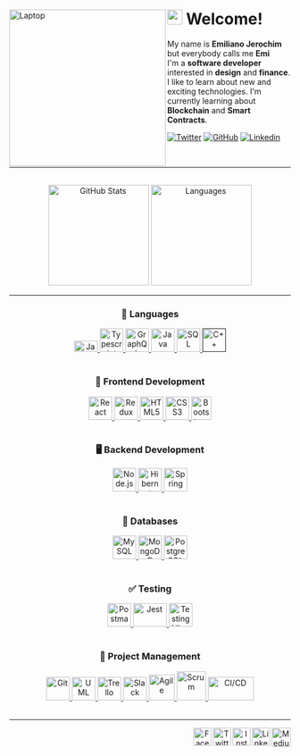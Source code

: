 <body>
<div class="header>
  <a href="https://emijerochim.github.io/emijerochim/" target="_blank">
      <img align="left" alt="Laptop" width="280px" src="https://img.icons8.com/bubbles/2x/laptop.png"/>
  </a>
  <h1><img src="https://user-images.githubusercontent.com/5679180/79618120-0daffb80-80be-11ea-819e-d2b0fa904d07.gif" width="27px" style="display:inline-block"> Welcome!</h1>
  <p>
      My name is <strong>Emiliano Jerochim</strong> but everybody calls me <strong>Emi</strong>
      <br>
      I'm a <strong>software developer</strong> interested in <strong>design</strong> and <strong>finance</strong>. I like to learn about new and exciting technologies. I'm currently learning about <strong>Blockchain</strong> and <strong>Smart Contracts</strong>.
  </p>
  
  [![Twitter](https://img.shields.io/twitter/follow/emijerochim?style=social)](https://twitter.com/emijerochim)
  [![GitHub](https://img.shields.io/github/followers/emijerochim?label=follow&style=social)](https://github.com/emijerochim)
  [![Linkedin](https://img.shields.io/badge/-Emi_Jerochim-blue?style=flat-square&logo=Linkedin&logoColor=white&link=https://www.linkedin.com/in/emijerochim/)](https://www.linkedin.com/in/emijerochim/)
</div>
<br>

<hr>

<div class="git-stats" align="center">
<br>
  <img alt="GitHub Stats" height="180px" src="https://github-readme-stats.vercel.app/api?username=emijerochim&show_icons=true&hide=stars,issues&theme=merko&line_height=27&count_private=true"/>
  <img alt="Languages" height="180px" src="https://github-readme-stats.vercel.app/api/top-langs/?username=emijerochim&langs_count=3&theme=merko"/>
</div>

<hr>

<div class="skill-wrap">
    <div class="skill-set" align="center">
        <h3 align="center">💬 Languages</h3>
        <a href="https://developer.mozilla.org/en-US/docs/Web/JavaScript" title="JavaScript">
            <img src="https://github.com/tomchen/stack-icons/blob/master/logos/javascript.svg" alt="JavaScript" width="42px" height="20px">
        </a>
        <a href="https://www.typescriptlang.org/" title="Typescript">
            <img src="https://github.com/tomchen/stack-icons/blob/master/logos/typescript-icon.svg" alt="Typescript" width="42px" height="42px">
        </a>
        <a href="https://graphql.org/" title="GraphQL">
            <img src="https://github.com/tomchen/stack-icons/blob/master/logos/graphql.svg" alt="GraphQL" width="42px" height="42px">
        </a>
        <a href="https://www.java.com/" title="Java">
            <img src="https://github.com/tomchen/stack-icons/blob/master/logos/java.svg" alt="Java" width="42px" height="42px">
        </a>
        <a href='https://svgshare.com/s/WMK'>
            <img src='https://svgshare.com/i/WMK.svg' alt="SQL" width="42px"height="42px" />
        </a>
        <a href='' title="C++">
            <img src="https://github.com/get-icon/geticon/blob/master/icons/c-plusplus.svg" alt="C++" width="42px" height="42px">
        </a>
        <br>
        <br>
    </div>
    <div class="skill-set" align="center">
        <h3 align="center">📱 Frontend Development</h3>
        <a href="https://reactjs.org/" title="React">
            <img src="https://github.com/tomchen/stack-icons/blob/master/logos/react.svg" alt="React" width="42px" height="42px">
        </a>
        <a href="https://redux.js.org/" title="Redux">
            <img src="https://github.com/tomchen/stack-icons/blob/master/logos/redux.svg" alt="Redux" width="42px" height="42px">
        </a>
        <a href="https://www.w3.org/TR/html5/" title="HTML5">
            <img src="https://github.com/tomchen/stack-icons/blob/master/logos/html-5.svg" alt="HTML5"  width="42px" height="42px">
        </a>
        <a href="https://www.w3.org/TR/CSS/" title="CSS3">
            <img src="https://github.com/tomchen/stack-icons/blob/master/logos/css-3.svg" alt="CSS3" width="42px" height="42px">
        </a>
        <a href="https://getbootstrap.com/" title="Bootstrap">
            <img src="https://github.com/get-icon/geticon/blob/master/icons/bootstrap.svg" alt="Bootstrap" width="36px" height="42px">
        </a>
        <br>
        <br>
    </div>
    <div class="skill-set" align="center">
        <h3 align="center">🖥️ Backend Development</h3>
        <a href="https://nodejs.org/" title="Node.js">
            <img src="https://github.com/tomchen/stack-icons/blob/master/logos/nodejs-icon.svg" alt="Node.js" width="42px" height="42px">
        </a>
        <a href="https://expressjs.com/" title="Express"
           <img src="https://github.com/tomchen/stack-icons/blob/master/logos/express.svg" alt="Express" width="144" height="42px">
        </a>
        <a href="https://hibernate.org" title="Hibernate">
            <img src="https://github.com/get-icon/geticon/blob/master/icons/hibernate.svg" alt="Hibernate" width="42px" height="42px">
        </a> 
        <a href="https://spring.io/" title="Spring">
            <img src="https://github.com/tomchen/stack-icons/blob/master/logos/spring.svg" alt="Spring" width="42px" height="42px">
        </a>
        <br>
        <br>
    </div>
    <div class="skill-set" align="center">
        <h3 align="center">💾 Databases</h3>
        <a href="https://dev.mysql.com/" title="MySQL">
            <img src="https://github.com/tomchen/stack-icons/blob/master/logos/mysql.svg" alt="MySQL" width="42px" height="42px">
        </a>
        <a href="https://www.mongodb.com/" title="MongoDB">
            <img src="https://github.com/get-icon/geticon/blob/master/icons/mongodb-icon.svg" alt="MongoDB" width="42px" height="42px">
        </a>
        <a href="https://www.postgresql.org/" title="PostgreSQL">
            <img src="https://github.com/tomchen/stack-icons/blob/master/logos/postgresql.svg" alt="PostgreSQL" width="42px" height="42px">
        </a>
        <br>
        <br>
    </div>
    <!-- 
    <div class="skill-set" align="center">
        <h3 align="center">📦 Deploy</h3>
        <a href="https://aws.amazon.com/" title="AWS">
            <img src="https://github.com/get-icon/geticon/blob/master/icons/aws.svg" alt="AWS" width="42px" height="42px">
        </a>
        <a href="https://www.digitalocean.com/" title="DigitalOcean">
            <img src="https://github.com/get-icon/geticon/blob/master/icons/digital-ocean.svg" alt="DigitalOcean" width="42px" height="42px">
        </a>
        <a href="https://cloud.google.com/" title="Google Cloud">
            <img src="https://github.com/get-icon/geticon/blob/master/icons/google-cloud.svg" alt="Google" width="42px" height="42px">
        </a>
        <a href="https://webpack.js.org/" title="Webpack">
            <img src="https://github.com/get-icon/geticon/blob/master/icons/webpack.svg" alt="Webpack" width="42px" height="42px">
        </a>
        <a href="https://www.docker.com" title="Docker">
            <img src="https://github.com/get-icon/geticon/blob/master/icons/docker-icon.svg" alt="Docker" width="42px" height="42px">
        </a>
        <a href="https://redis.io/" title="Redis">
            <img src="https://github.com/get-icon/geticon/blob/master/icons/redis.svg" alt="Redis" width="42px" height="42px">
        </a>
        <br>
        <br>
    -->
    <div class="skill-set" align="center">
        <h3 align="center">✅ Testing</h3>
        <a href="https://www.postman.com/" title="Postman">
            <img src="https://github.com/get-icon/geticon/blob/master/icons/postman.svg" alt="Postman" width="42px" height="42px">
         </a>
        <a href="https://jestjs.io/" title="Jest">
            <img src="https://github.com/get-icon/geticon/blob/master/icons/jest.svg" alt="Jest" width="60px" height="42px">
        </a>
        <a href="https://testing-library.com/" title="Testing Library">
            <img src="https://testing-library.com/img/octopus-64x64.png" alt="Testing Library" width="42px" height="42px">
        </a>
        <br>
        <br>
    </div>
    <div class="skill-set" align="center">
        <h3 align="center">👥 Project Management</h3>
        <a href="https://git-scm.com/" title="Git">
          <img src="https://github.com/tomchen/stack-icons/blob/master/logos/git-icon.svg" alt="Git" width="42px" height="42px">
        </a>
        <a href="https://www.uml.org/" title="UML">
        <img src="https://svgshare.com/i/WQG.svg" alt="UML" width="42px" height="42px">
        </a>
        <a href="https://trello.com/" title="Trello">
            <img src="https://image.flaticon.com/icons/png/512/1313/1313644.png" alt="Trello" width="42px" height="42px">
        </a>
        <a href="https://slack.com/" title="Slack">
            <img src="https://github.com/get-icon/geticon/blob/master/icons/slack-icon.svg" alt="Slack" width="42px" height="42px">
        </a>
        <a href="https://en.wikipedia.org/wiki/Agile_software_development" title="Agile">
            <img src="https://cdn.iconscout.com/icon/premium/png-256-thumb/agile-2534713-2129528.png" alt="Agile" width="46px" height="46px">
        </a>
        <a href="https://www.scrum.org/" title="Scrum">
            <img src="https://svgshare.com/i/WQZ.svg" alt="Scrum" width="52px" height="52px">
        </a>
        <a href="https://en.wikipedia.org/wiki/CI/CD" title="CI/CD">
            <img src="https://user-images.githubusercontent.com/29706515/115298440-dbebcd80-a133-11eb-8f73-905f01726ff0.png" alt="CI/CD" width="82px" height="42px">
        </a>
        <br>
        <br>
    </div>
</div>

<hr>

<div class="footer" align="center">
    <a href="https://medium.com/@emijerochim" target="_blank">
        <img align="right" alt="Medium" width="34px" src="https://github.com/tomchen/stack-icons/blob/master/logos/medium.svg"/>
    </a>
    <a href="https://www.linkedin.com/in/emijerochim/" target="_blank">
        <img align="right" alt="LinkedIn" width="32px" src="https://cdn1.iconfinder.com/data/icons/logotypes/32/square-linkedin-512.png"/>
    </a>
    <a href="https://www.instagram.com/emijerochim/" target="_blank">
        <img align="right" alt="Instagram" width="32px" src="https://cdn2.iconfinder.com/data/icons/social-media-2285/512/1_Instagram_colored_svg_1-512.png"/>
    </a>
    <a href="https://www.twitter.com/emijerochim/" target="_blank">
        <img align="right" alt="Twitter" width="32px" src="https://cdn2.iconfinder.com/data/icons/social-media-2285/512/1_Twitter3_colored_svg-512.png"/>
    </a>
    <a href="https://www.facebook.com/emijerochim/" target="_blank">
        <img align="right" alt="Facebook" width="32px" src="https://cdn1.iconfinder.com/data/icons/social-media-2285/512/Colored_Facebook3_svg-512.png"/>
    </a>
</div>
</body>
